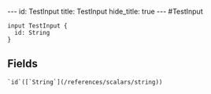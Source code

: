 --- id:
TestInput
title:
TestInput
hide_title: true --- #TestInput

```
input TestInput {
  id: String
}
```
  ## Fields
    `id`([`String`](/references/scalars/string))
